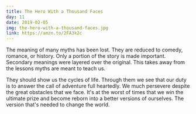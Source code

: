 ```yaml
---
title: The Hero With a Thousand Faces
day: 11
date: 2019-02-05
img: the-hero-with-a-thousand-faces.jpg
link: https://amzn.to/2FA3k2c
---
```


The meaning of many myths has been lost. They are reduced to comedy, romance,
or history. Only a portion of the story is made important. Secondary meanings
were layered over the original. This takes away from the lessons myths are
meant to teach us.

They should show us the cycles of life. Through them we see that our duty is to
answer the call of adventure full heartedly. We much persevere despite the great
obstacles that we face. It's at the worst of times that we win the ultimate
prize and become reborn into a better versions of ourselves. The version that's
needed to change the world.
